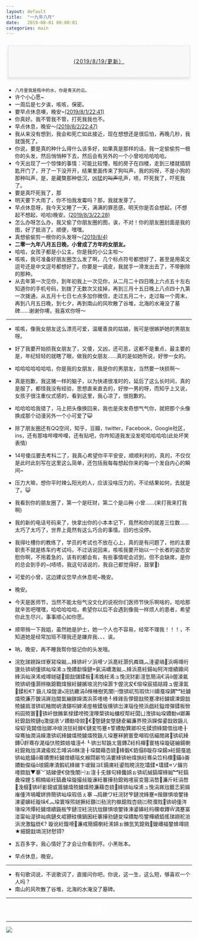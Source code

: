 ```yaml
---
layout: default
title:  "一九年八月"
date:   2019-08-01 00:00:01
categories: main
---
```



<section style="margin: 20px 0px;">
    <section style="padding: 5px;box-sizing: border-box;">
        <section style="text-align: center;border-width: 1px;border-style: dashed;border-color: #cccccc;background: #f8f8f8;box-shadow: #e5e5e5 -1px 5px 7px;letter-spacing: 1.5px;padding: 1em;color: #3f3e3f;box-sizing: border-box;">
            <section style="text-align: justify;padding: 2px 0.8em;line-height: 1.75em;font-size: 14px;box-sizing: border-box;">
                <p style="text-align: center;">
                    <a href="">(2019/8/19/更新）</a>
                </p>
            </section>
        </section>
    </section>
</section>

- `八月里我是瓶中的水，你是青天的云。`
- 许个小心愿~<font color="white">希望我喜欢的姑娘顺利通过科二~</font>
- 一周后是七夕诶，咳咳，保密。
- 要早点休息噢，晚安~[(2019/8/1/22:41)]()
- 你真好。我不管我不管，打死我我也不。
- 早点休息，晚安～[(2019/8/2/22:47)]()
- 我从来没有想到，我会和死亡如此接近，现在想想还是很后怕，再晚几秒，我就饿死了。
- 你说，要是真的种什么得什么该多好，如果真是那样的话，我一定偷偷剪一根你的头发，然后悄悄种下去，然后会有另外的一个小曾哈哈哈哈哈。
- 今天出现了一个惊悚的事情：可能比较懵，租的房子在四楼，走到三楼就插钥匙开门了，开了一下没开开，结果里面传来了狗叫声，我的妈呀，不是小狗的那种叫声，是，是藏獒那种低沉，凶猛的<s>叫声</s>吼声，啧，吓死我了，吓死我了。
- 要是真吓死我了，那<font color="white">世界上又少了一个喜欢你的人诶，咳咳。</font>
- 明天要下大雨了，你不怕我发霉吗？那，我就发芽了。
- 早点休息呀，我今天又睡了一天，满满的罪恶感，明天你是否会想起，(不想起不想起，哈哈)晚安。[(2019/8/3/22:28)]()
- 怎么办呀怎么办，我又偷了你朋友圈的图，诶，不对！你的朋友圈封面是我的图，好了抵消了。顺便，嘿嘿。
- 真想偷偷剪一根你的头发呀～[(2019/8/4)]()
- <b>二零一九年八月五日晚，小曾成了方年的女朋友。</b>
- 哈哈，女孩子都是小公主，你是我的小公主啦～
- 咳咳，我可准备好朋友圈怎么发了啊，几个标点符号都想好了，甚至是用英文逗号还是中文逗号都想好了。你要是一调皮，我就手一滑发出去了，不带删除的那种。
- 从去年第一次见你，到年初我上一次见你，从二月二十四日晚上六点五十左右知道你的手机号码，到拨了无数次又挂掉，再到三月十五日晚上八点四十九第一次拨通，从五月十七日七点多加你微信，走过五月二十，走过每一个周末，再到八月五日晚，到七夕，再到南山的风吹散了谷堆，北海的水淹没了墓碑……谢谢你噢，我喜欢你呀～

--- 

- 咳咳，像我女朋友这么漂亮可爱，温暖善良的姑娘，我可是很嫉妒她的男朋友呀。
- 好了我要开始损我女朋友了，又傻，又凶，还可恶，这都不是重点，最主要的是，年纪轻轻的就瞎了眼，做我的女朋友……真的是如她所说，好惨一女的。
- 哈哈哈哈哈哈哈，你是我的女朋友，我是你的男朋友，当然要一块损啊～
- 真是抱歉，我这猪一样的脑子，以为快递很准时的，延后了这么长时间，真的是服了，都怪我没有经验，思想直来直去的，好惨一男的呀，而知乎上又说，女孩子很注重仪式感的，看到这里，我心凉了，很抱歉的。

- 哈哈哈哈我错了，马上把头像换回来，我也是突发奇想气气你，就把那个头像换成那个动漫另外一个小可爱了😺
- 除了朋友圈还有QQ空间，知乎，豆瓣，twitter，Facebook，Google社区，ins，还有那啥哔哩哔哩，还有贴吧，你咋知道我发没发呢哈哈哈哈(此处坏笑表情)
- 14号傻瓜要去考科二了，我真心希望你平平安安，顺顺利利的，真的，不仅仅是此时此刻写在这里这么简单，还包括我每每想起你来的每一个发自内心的瞬间~
- 压力大嘛，想你平时辣么阳光的人，应该没啥压力的，不论结果如何，去就是了。😺

- 我看到你的朋友圈了，第一个是旺财，第二个是<s>二狗</s> 小曾……(来打我来打我啊)
- 我的新的电话号码来了，快拿出你的小本本记下，竟然和你的就差三位数……太巧了太巧了，世界上竟然有这么巧合的事情。旧的也没停。
- 我得吐槽你的教练了，学员的考试也不放在心上，真的是有问题了，他的主要职责不就是练车约考试吗，不过话说回来，咳咳我要开始以一个长者的姿态安慰你啊，不用着急的，该有的都会有，有些事情呢会迟到，但不会缺席，是你的总会到手的~(啧啧，我这句话说的，我自己都觉得好，鼓掌👏) 
- 可爱的小曾，这边建议您早点休息呢~晚安。
- 晚安。
- 今天是医师节，当然不能太俗气没文化的说祝你们医师节快乐啊啥的，哈哈那就辛苦吧嘿嘿，哈哈哈哈哈，希望你以后不会遇到像我一样烦人的患者，希望你此生尽兴，事事顺心如你愿。
- 顺带捎一下我姐，虽然她是护士，她一个人也不容易，经常不理我！！！，不知道她是经常加班不理我还是嫌弃我、、、诶。
- 呐，晚安，再不睡我帮你惦记你的头发哦。
- 浣犵珶鐒跺珜寮冩垜鐑︿綘锛屽ソ浜嗗ソ浜嗭紝灏忛粦璐︽湰鍙堝浜嗕竴绗旇处锛岄偅锛屾垜浠ュ悗鐨勫懆鏈氨涓嶆潵鐑︿綘浜嗭紝鍚屾牱涔熷績鐤间綘浜屾湀浠戒竴鐩磋鎴戠儲鍒板浠婏紝浠ュ悗浣犲彲澶氫簡涓€涓偓濠氱殑锛岄偅灏辨槸鎴戰煒猴紝鐪嬪埌浣犳垜灏卞偓浣犮€傛垜宸插姞鍏ュ偓濠氳鍒椼€?
鍦ㄦ垜鍠滄浣犺繖涓棶棰樹笂闈㈠憿锛屼笉瑕佽川鐤戞垜鍝︼紝鐪熺殑濂芥皵涓嶈兘閫氳繃鎵嬫満浜茶嚜璁╀綘鎽告懜鎴戠殑蹇冿紝鐪嬬湅鎴戠殑鐪肩潧锛屼粬閲岄潰鍖呮嫭浠庢棭鍒版櫄锛岀湅瑙佺殑浜戯紝鎰熷彈鍒板惞杩囩殑寰锛屽倣鏅氭椂鍒嗙殑澶曢槼锛屾槦杈帮紝闆ㄩ洩锛屾垜鐨勬ⅵ鎯筹紝鎴戠殑鏈潵缇庡ソ鐨勬啩鎲€︽墍鏈夋墍鏈夌編濂界殑浜嬫儏鍙戠敓鍦ㄦ垜韬竟閮借兘鎯冲埌浣狅紝鎵€鏈変笉蹇箰鐨勪簨鎯呮兂鍒颁綘閮借兘璁╂垜骞抽潤涓嬫潵锛屼綘鐪熺殑鐪熺殑鍦ㄦ垜蹇冧腑寰堥噸瑕佸緢閲嶈锛屼綘鏄皯骞存浘缁忕殑鍗婄墖澶╃┖锛岀幇鍦ㄤ篃鏄紝杩樿寰楁垜璇磋繃鍚楋紝鎴戣兘淇濊瘉姣忎竴涓粖澶╂垜閮藉枩娆綘鍛€銆傝璇存垜鍚э紝鎴戞尯锛屾尯鑷崙鐨勶紝鐪熷績瑙夊緱閰嶄笉涓婁綘锛岎煒旓紝骞朵笖杩欑鑷崙鐨勬儏缁埌鍚庨潰鍜屼綘娣卞叆鎺ヨЕ鍚庯紝鍙戝睍浣犵壒鍒壒鍒ソ鑰岃嚜鍗戠▼搴﹀姞娣便€傚悗闈㈠ぉ澶╂兂鎵句綘鑱婂ぉ锛屼絾鎬曚綘鐑︼紝鎬曟垜娌＄粡楠岋紝鎬曟垜璇撮敊璇濓紝褰撶劧鎴戣嚜宸变篃涓嶅濂斤紝涓嶅浼樼锛屽彲鎴戜篃鐪熺殑鐪熺殑濂藉枩娆綘锛屾垜浠ュ悗涓嶈兘鍍忎箣鍓嶉偅涔堝皬姘斾簡锛屾垜瑕佸ぇ搴﹁捣鏉ワ紝浣犲笇鏈涗綘蹇揩鎵惧埌鐢锋湅鍙嬶紝璇垛€︽垜寰堢煕鐩撅紝鏃㈢劧浣犳槸鎴戝枩娆㈢殑濮戝锛岄偅涔堟垜涔燂紝鐪熷績鍦板笇鏈涳紝浣犺兘鎵惧埌鐢锋湅鍙嬶紝杩欓噷鏄湡蹇冨湴甯屾湜锛屾病鏈夊崐鐐硅櫄鍋囷紝褰撶劧鏈夋垜鐨勪笉鐢樺績銆傜珶鐒舵湁浜涗激鎰熴€?
璇讹紝鍑嗗濂戒簡鍚楋紝浠婂ぉ鏅氫笂鎴戣鍐嶆福鐢蜂竴娆★細鎴戠埍浣犲憖锝?
- 五百多字，我心情好了才会让你看到哼。小黑账本。
- 早点休息，晚安。

---

- 有句歌词说，不说歌词了，直接问你吧，你说，这一生，这么短，够喜欢一个人吗？
- 南山的风吹散了谷堆，北海的水淹没了墓碑。

---

<center><font size ="5px" color="white">我爱你</font></center>

---


 <!--  我爱你。 -->

<section style="max-width: 100%;vertical-align: middle;display: inline-block;box-sizing: border-box;">
    <img src="https://upload.cc/i1/2019/07/20/afA1cE.jpg
" style="vertical-align: middle;box-sizing: border-box;我唯一不能同意的就是你等我，不可以商量，一点余地都没有。若要问原因，那就是我喜欢你;"/>
</section>
